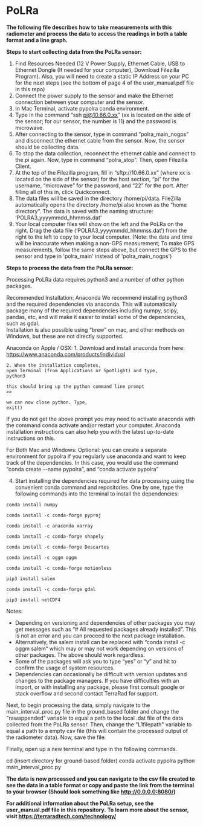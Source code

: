 # PoLRa
**The following file describes how to take measurements with this radiometer and process the data to access the readings in both
a table format and a line graph.**

**Steps to start collecting data from the PoLRa sensor:**
  1. Find Resources Needed (12 V Power Supply, Ethernet Cable, USB to Ethernet Dongle (If needed for your computer), Download Filezilla Program). Also, you will need to create a static IP Address on your PC for the next steps (see the bottom of page 4 of the user_manual.pdf file in this repo)
  2. Connect the power supply to the sensor and make the Ethernet connection between your computer and the sensor.
  3. In Mac Terminal, activate pypolra conda environment.
  4. Type in the command “ssh pi@10.66.0.xx” (xx is located on the side of the sensor; for our sensor, the number is 11) and the password is microwave.
  5. After connecting to the sensor, type in command “polra_main_nogps” and disconnect the ethernet cable from the sensor. Now, the sensor should be collecting data.
  6. To stop the data collection, reconnect the ethernet cable and connect to the pi again. Now, type in command “polra_stop”. Then, open Filezilla Client.
  7. At the top of the Filezilla program, fill in “sftp://10.66.0.xx” (where xx is located on the side of the sensor) for the host section, “pi” for the username, “microwave” for the password, and “22” for the port. After filling all of this in, click Quickconnect.
  8. The data files will be saved in the directory /home/pi/data. FileZilla automatically opens the directory /home/pi also known as the “home directory”. The data is saved with the naming structure: ‘POLRA3_yyyymmdd_hhmmss.dat'
  9. Your local computer files will show on the left and the PoLRa on the right. Drag the data file (‘POLRA3_yyyymmdd_hhmmss.dat’) from the right to the left to copy to your local computer. (Note: the date and time will be inaccurate when making a non-GPS measurement; To make GPS measurements, follow the same steps above, but connect the GPS to the sensor and type in 'polra_main' instead of 'polra_main_nogps')

**Steps to process the data from the PoLRa sensor:**

  Processing PoLRa data requires python3 and a number of other python packages. 
   
  Recommended Installation: Anaconda 
  We recommend installing python3 and the required dependencies via anaconda. This will automatically package many of the required dependencies including numpy, scipy, pandas, etc, and will make it easier 
  to install some of the dependencies, such as gdal.  
  Installation is also possible using “brew” on mac, and other methods on Windows, but these are not directly supported.
  
  Anaconda on Apple / OSX: 
    1. Download and install anaconda from here: https://www.anaconda.com/products/individual 
     
    2. When the installation completes,  
    open Terminal (from Applications or Spotlight) and type, 
    python3 
     
    this should bring up the python command line prompt  
    >> 
     
    we can now close python. Type, 
    exit() 
  
  If you do not get the above prompt you may need to activate anaconda with the command conda activate and/or restart your computer. Anaconda installation instructions can also help you with 
  the latest up-to-date instructions on this.
  
  For Both Mac and Windows: 
    Optional: you can create a separate environment for pypolra if you regularly use anaconda and want to 
    keep track of the dependencies. In this case, you would use the command  
    “conda create --name pypolra”, and “conda activate pypolra”  
   
  4. Start installing the dependencies required for data processing using the convenient conda command and repositories. 
   One by one, type the following commands into the terminal to install the dependencies:
   
    conda install numpy 
   
    conda install -c conda-forge pyproj 
   
    conda install -c anaconda xarray 
   
    conda install -c conda-forge shapely 
   
    conda install -c conda-forge Descartes 
   
    conda install -c oggm oggm 
   
    conda install -c conda-forge motionless 
   
    pip3 install salem 
   
    conda install -c conda-forge gdal 
   
    pip3 install netCDF4
  
  Notes:
  - Depending on versioning and dependencies of other packages you may get messages such as “# All requested packages already installed”. This is not an error and you can proceed to the 
  next package installation.  
  - Alternatively, the salem install can be replaced with “conda install -c oggm salem“ which may or may not work depending on versions of other packages. The above should work regardless.  
  - Some of the packages will ask you to type “yes” or “y” and hit <enter> to confirm the usage of system 
  resources.  
  - Dependencies can occasionally be difficult with version updates and changes to the package managers. If you have difficulties with an import, or with installing any package, please first 
  consult google or stack overflow and second contact TerraRad for support.

  
  Next, to begin processing the data, simply navigate to the main_interval_proc.py file in the ground_based folder and change the "rawappended" variable to equal a path to the local .dat file of the data 
  collected from the PoLRa sensor. 
  Then, change the "L1filepath" variable to equal a path to a empty csv file (this will contain the processed output of the radiometer data). 
  Now, save the file.

  Finally, open up a new terminal and type in the following commands.

  cd (insert directory for ground-based folder)
  conda activate pypolra
  python main_interval_proc.py

**The data is now processed and you can navigate to the csv file created to see the data in a table format or copy and paste the link from the terminal to your browser (Should look something like http://0.0.0.0:8080/)**

**For additional information about the PoLRa setup, see the user_manual.pdf file in this repository.**
**To learn more about the sensor, visit https://terraradtech.com/technology/**
